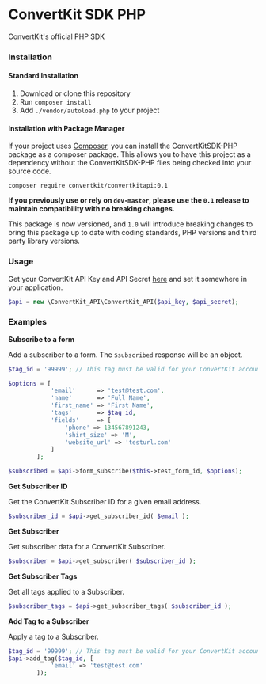 # ConvertKit SDK PHP

ConvertKit's official PHP SDK

### Installation

#### Standard Installation

1. Download or clone this repository
2. Run `composer install`
3. Add `./vendor/autoload.php` to your project

#### Installation with Package Manager

If your project uses [Composer](https://getcomposer.org/), you can install the ConvertKitSDK-PHP package as a composer package. This allows you to have this project as a dependency without the ConvertKitSDK-PHP files being checked into your source code.

```shell
composer require convertkit/convertkitapi:0.1
```

**If you previously use or rely on `dev-master`, please use the `0.1` release to maintain compatibility with no breaking changes.**

This package is now versioned, and `1.0` will introduce breaking changes to bring this package up to date with coding standards, PHP versions and third party library versions.

### Usage

Get your ConvertKit API Key and API Secret [here](https://app.convertkit.com/account/edit) and set it somewhere in your application.

```php
$api = new \ConvertKit_API\ConvertKit_API($api_key, $api_secret);
```

### Examples

**Subscribe to a form**

Add a subscriber to a form. The `$subscribed` response will be an object.

```php
$tag_id = '99999'; // This tag must be valid for your ConvertKit account.

$options = [
			'email'      => 'test@test.com',
			'name'       => 'Full Name',
			'first_name' => 'First Name',
			'tags'       => $tag_id,
			'fields'     => [
				'phone' => 134567891243,
				'shirt_size' => 'M',
				'website_url' => 'testurl.com'
			]
		];

$subscribed = $api->form_subscribe($this->test_form_id, $options);
```

**Get Subscriber ID**

Get the ConvertKit Subscriber ID for a given email address.

```php
$subscriber_id = $api->get_subscriber_id( $email );
```

**Get Subscriber**

Get subscriber data for a ConvertKit Subscriber.

```php
$subscriber = $api->get_subscriber( $subscriber_id );
```

**Get Subscriber Tags**

Get all tags applied to a Subscriber.

```php
$subscriber_tags = $api->get_subscriber_tags( $subscriber_id );
```

**Add Tag to a Subscriber**

Apply a tag to a Subscriber.

```php
$tag_id = '99999'; // This tag must be valid for your ConvertKit account.
$api->add_tag($tag_id, [
			'email' => 'test@test.com'
		]);
```


